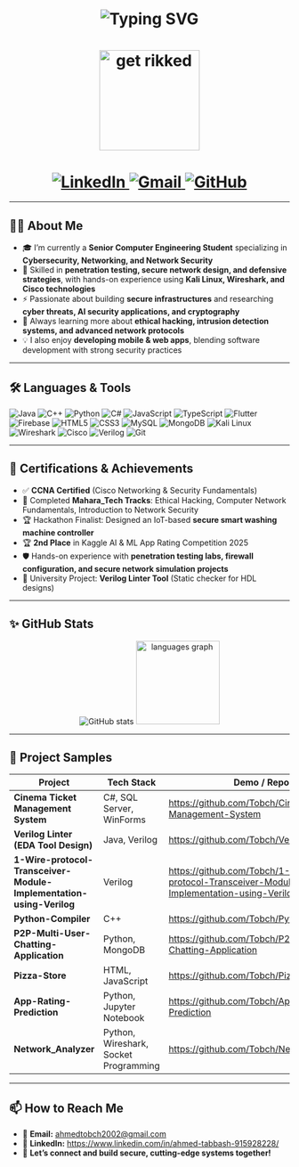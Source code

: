<div align="center">
  <!-- Animated “Hi, I’m Ahmed Tabbash” typing effect -->
  <h1>
<img src="https://readme-typing-svg.herokuapp.com?font=Fira+Code&size=30&duration=3000&pause=500&color=0077B5&width=600&lines=Hi+%F0%9F%91%8B+I%27m+Ahmed+Tabbash;CyberSecurity+%26+Network+Security+Enthusiast+%F0%9F%9B%A1%EF%B8%8F+%F0%9F%94%90" alt="Typing SVG"/>
  </h1>

   <!-- GIF -->
   <h1>
   <img src="https://media.giphy.com/media/Ju7l5y9osyymQ/giphy.gif" alt="get rikked" width="180px"/>
   <h1>

  <!-- Social badges -->
  <a href="https://www.linkedin.com/in/ahmed-tabbash-915928228/" target="_blank">
    <img src="https://img.shields.io/badge/LinkedIn-%230077B5.svg?&style=for-the-badge&logo=linkedin&logoColor=white" alt="LinkedIn"/>
  </a>
  <a href="mailto:ahmedtobch2002@gmail.com" target="_blank">
    <img src="https://img.shields.io/badge/Gmail-D14836.svg?&style=for-the-badge&logo=gmail&logoColor=white" alt="Gmail"/>
  </a>
  <a href="https://github.com/Tobch" target="_blank">
  <img 
    src="https://img.shields.io/badge/GitHub-181717.svg?style=for-the-badge&logo=github&logoColor=white" 
    alt="GitHub"/>
</a>
</div>

---

## 👨‍💻 About Me

- 🎓 I’m currently a **Senior Computer Engineering Student** specializing in **Cybersecurity, Networking, and Network Security**  
- 🔐 Skilled in **penetration testing, secure network design, and defensive strategies**, with hands-on experience using **Kali Linux, Wireshark, and Cisco technologies**  
- ⚡ Passionate about building **secure infrastructures** and researching **cyber threats, AI security applications, and cryptography**  
- 🌱 Always learning more about **ethical hacking, intrusion detection systems, and advanced network protocols**  
- 💡 I also enjoy **developing mobile & web apps**, blending software development with strong security practices  

---

## 🛠 Languages & Tools

<p align="left">
  <img src="https://img.shields.io/badge/Java-ED8B00.svg?style=for-the-badge&logo=java&logoColor=white" alt="Java"/>
  <img src="https://img.shields.io/badge/C%2B%2B-00599C.svg?style=for-the-badge&logo=c%2B%2B&logoColor=white" alt="C++"/>
  <img src="https://img.shields.io/badge/Python-3776AB.svg?style=for-the-badge&logo=python&logoColor=white" alt="Python"/>
  <img src="https://img.shields.io/badge/C%23-239120.svg?style=for-the-badge&logo=c-sharp&logoColor=white" alt="C#"/>
  <img src="https://img.shields.io/badge/JavaScript-F7DF1E.svg?style=for-the-badge&logo=javascript&logoColor=black" alt="JavaScript"/>
  <img src="https://img.shields.io/badge/TypeScript-3178C6.svg?style=for-the-badge&logo=typescript&logoColor=white" alt="TypeScript"/>
  <img src="https://img.shields.io/badge/Flutter-02569B.svg?style=for-the-badge&logo=flutter&logoColor=white" alt="Flutter"/>
  <img src="https://img.shields.io/badge/Firebase-FFCA28.svg?style=for-the-badge&logo=firebase&logoColor=black" alt="Firebase"/>
  <img src="https://img.shields.io/badge/HTML5-E34F26.svg?style=for-the-badge&logo=html5&logoColor=white" alt="HTML5"/>
  <img src="https://img.shields.io/badge/CSS3-1572B6.svg?style=for-the-badge&logo=css3&logoColor=white" alt="CSS3"/>
  <img src="https://img.shields.io/badge/SQL-4479A1.svg?style=for-the-badge&logo=mysql&logoColor=white" alt="MySQL"/>
  <img src="https://img.shields.io/badge/MongoDB-47A248.svg?style=for-the-badge&logo=mongodb&logoColor=white" alt="MongoDB"/>
  <img src="https://img.shields.io/badge/Kali%20Linux-557C94.svg?style=for-the-badge&logo=kali-linux&logoColor=white" alt="Kali Linux"/>
  <img src="https://img.shields.io/badge/Wireshark-1679A7.svg?style=for-the-badge&logo=wireshark&logoColor=white" alt="Wireshark"/>
  <img src="https://img.shields.io/badge/Cisco%20Networking-1BA0D7.svg?style=for-the-badge&logo=cisco&logoColor=white" alt="Cisco"/>
  <img src="https://img.shields.io/badge/Verilog-FF2F92.svg?style=for-the-badge&logo=verilog&logoColor=white" alt="Verilog"/>
  <img src="https://img.shields.io/badge/Git-F05032.svg?style=for-the-badge&logo=git&logoColor=white" alt="Git"/>
</p>

---

## 🚀 Certifications & Achievements

- ✅ **CCNA Certified** (Cisco Networking & Security Fundamentals)  
- 🏅 Completed **Mahara_Tech Tracks**: Ethical Hacking, Computer Network Fundamentals, Introduction to Network Security  
- 🏆 Hackathon Finalist: Designed an IoT-based **secure smart washing machine controller**  
- 🏆 **2nd Place** in Kaggle AI & ML App Rating Competition 2025  
- 🛡️ Hands-on experience with **penetration testing labs, firewall configuration, and secure network simulation projects**  
- 🏅 University Project: **Verilog Linter Tool** (Static checker for HDL designs)  

---

## ✨ GitHub Stats

<div align="center">
  <img 
    src="https://github-readme-stats.vercel.app/api?username=Tobch&show_icons=true&theme=radical" 
    alt="GitHub stats" />
 
  <img src="https://github-readme-stats.vercel.app/api/top-langs?username=Tobch&locale=en&hide_title=false&layout=compact&card_width=320&langs_count=5&theme=dracula&hide_border=false&order=2" height="150" alt="languages graph"  />
</div>

---

## 📂 Project Samples

| Project                                    | Tech Stack                          | Demo / Repo                                                                 |
| ------------------------------------------ | ----------------------------------- | ---------------------------------------------------------------------------- |
| **Cinema Ticket Management System**        | C#, SQL Server, WinForms            | https://github.com/Tobch/Cinema-Ticket-Management-System                     |
| **Verilog Linter (EDA Tool Design)**       | Java, Verilog                       | https://github.com/Tobch/Verilog-Linter                                      |
| **1-Wire-protocol-Transceiver-Module-Implementation-using-Verilog**       | Verilog                             | https://github.com/Tobch/1-Wire-protocol-Transceiver-Module-Implementation-using-Verilog|
| **Python-Compiler**                        | C++                                 | https://github.com/Tobch/Python-Compiler                                     |
| **P2P-Multi-User-Chatting-Application**    | Python, MongoDB                     | https://github.com/Tobch/P2P-Multi-User-Chatting-Application                 |
| **Pizza-Store**                            | HTML, JavaScript                    | https://github.com/Tobch/Pizza-Store                                         |
| **App-Rating-Prediction**                  | Python, Jupyter Notebook            | https://github.com/Tobch/App-Rating-Prediction                                |
| **Network_Analyzer**                       | Python, Wireshark, Socket Programming| https://github.com/Tobch/Network_analyzer                                     |

---

## 📫 How to Reach Me

- 📩 **Email:** ahmedtobch2002@gmail.com  
- 🔗 **LinkedIn:** https://www.linkedin.com/in/ahmed-tabbash-915928228/  
- 🤝 **Let’s connect and build secure, cutting-edge systems together!**
